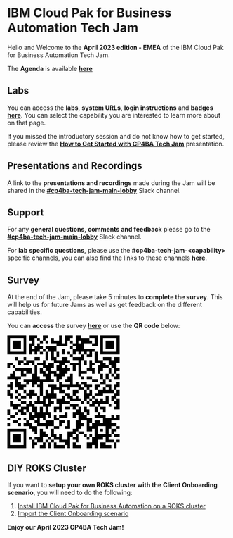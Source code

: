 # IBM Cloud Pak for Business Automation Tech Jam

Hello and Welcome to the **April 2023 edition - EMEA** of the IBM Cloud Pak for Business Automation Tech Jam. 

The **Agenda** is available **[here](/Agenda/%5BCP4BA%20Tech%20Jam%202023.10.17%5D%20Americas%20Agenda.pdf)**  

<!--
| [APAC Agenda](/Agenda/%5BCP4BA%20Tech%20Jam%202022.10.25%5D%20APAC%20Agenda.pdf) | [EMEA Agenda](/Agenda/%5BCP4BA%20Tech%20Jam%202022.10.25%5D%20EMEA%20Agenda.pdf) | [Americas Agenda](/Agenda/%5BCP4BA%20Tech%20Jam%202022.10.25%5D%20Americas%20Agenda.pdf) |
| ------------------------------------------------------------ | ------------------------------------------------------------ | ------------------------------------------------------------ |
-->

## Labs

You can access the **labs**, **system URLs**, **login instructions** and **badges** **[here](/Labs.md)**. You can select the capability you are interested to learn more about on that page.

If you missed the introductory session and do not know how to get started, please review the **[How to Get Started with CP4BA Tech Jam](/Agenda/How%20to%20Get%20Started%20with%20CP4BA%20Tech%20Jam.pdf)** presentation.

## Presentations and Recordings

A link to the **presentations and recordings** made during the Jam will be shared in the **[#cp4ba-tech-jam-main-lobby](https://ibm-cloudpak-partners.slack.com/archives/C060BGQF8N5)** Slack channel.

## Support

For any **general questions, comments and feedback** please go to the **[#cp4ba-tech-jam-main-lobby](https://ibm-cloudpak-partners.slack.com/archives/C060BGQF8N5)** Slack channel.

For **lab specific questions**, please use the **#cp4ba-tech-jam-\<capability\>** specific channels, you can also find the links to these channels **[here](/Labs.md)**.  

## Survey

At the end of the Jam, please take 5 minutes to **complete the survey**. This will help us for future Jams as well as get feedback on the different capabilities.

You can **access** the survey **[here](https://www.surveymonkey.com/r/CP4BATechJam2023)** or use the **QR code** below:

![Survey QR Code](survey-qrcode.png)

## DIY ROKS Cluster

If you want to **setup your own ROKS cluster with the Client Onboarding scenario**, you will need to do the following:

1. [Install IBM Cloud Pak for Business Automation on a ROKS cluster](https://github.com/IBM/cp4ba-rapid-deployment)
2. [Import the Client Onboarding scenario](https://github.com/IBM/cp4ba-client-onboarding-scenario)

**Enjoy our April 2023 CP4BA Tech Jam!**
